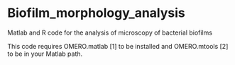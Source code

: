 # Biofilm_morphology_analysis
Matlab and R code for the analysis of microscopy of bacterial biofilms

This code requires OMERO.matlab [1] to be installed and OMERO.mtools [2] to be in your Matlab path.
